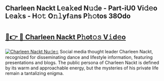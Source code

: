 ## Charleen Nackt L𝚎a𝚔ed N𝚞𝚍e - Part-iU0 Vi𝚍𝚎o L𝚎a𝚔s - H𝚘𝚝 O𝚗𝚕yf𝚊ns P𝚑𝚘tos 38Odo

# <h2><a href="http://kfcqqo.oniu.top/?m=Charleen+Nackt">🔗👉 🔴 Charleen Nackt P𝚑ot𝚘𝚜 V𝚒d𝚎o</a></h2>

[![Charleen Nackt Nu𝚍e𝚜](https://i.imgur.com/0qMVB7G.gif)](http://kfcqqo.oniu.top/?m=Charleen+Nackt)
Social media thought leader Charleen Nackt, recognized for disseminating dance and lifestyle information, featuring presentations and blogs. The public persona of Charleen Nackt is defined by its warm and approachable energy, but the mysteries of his private life remain a tantalizing enigma.  
